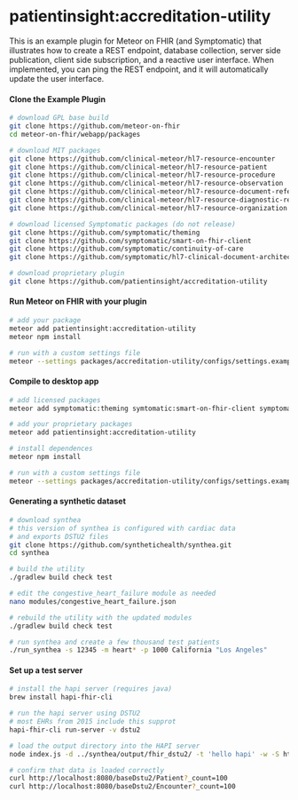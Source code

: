 # patientinsight:accreditation-utility

This is an example plugin for Meteor on FHIR (and Symptomatic) that illustrates how to create a REST endpoint, database collection, server side publication, client side subscription, and a reactive user interface.  When implemented, you can ping the REST endpoint, and it will automatically update the user interface.  


#### Clone the Example Plugin      

```bash
# download GPL base build
git clone https://github.com/meteor-on-fhir 
cd meteor-on-fhir/webapp/packages

# download MIT packages
git clone https://github.com/clinical-meteor/hl7-resource-encounter 
git clone https://github.com/clinical-meteor/hl7-resource-patient
git clone https://github.com/clinical-meteor/hl7-resource-procedure
git clone https://github.com/clinical-meteor/hl7-resource-observation
git clone https://github.com/clinical-meteor/hl7-resource-document-reference
git clone https://github.com/clinical-meteor/hl7-resource-diagnostic-report
git clone https://github.com/clinical-meteor/hl7-resource-organization

# download licensed Symptomatic packages (do not release)
git clone https://github.com/symptomatic/theming
git clone https://github.com/symptomatic/smart-on-fhir-client
git clone https://github.com/symptomatic/continuity-of-care
git clone https://github.com/symptomatic/hl7-clinical-document-architecture

# download proprietary plugin
git clone https://github.com/patientinsight/accreditation-utility  
```

#### Run Meteor on FHIR with your plugin  

```bash
# add your package
meteor add patientinsight:accreditation-utility
meteor npm install

# run with a custom settings file
meteor --settings packages/accreditation-utility/configs/settings.example.json
```

#### Compile to desktop app

```bash
# add licensed packages
meteor add symptomatic:theming symtomatic:smart-on-fhir-client symptomatic:continuity-of-care clincial:hl7-clinical-document-architecture

# add your proprietary packages
meteor add patientinsight:accreditation-utility

# install dependences
meteor npm install

# run with a custom settings file
meteor --settings packages/accreditation-utility/configs/settings.example.json
```



#### Generating a synthetic dataset

```bash
# download synthea
# this version of synthea is configured with cardiac data
# and exports DSTU2 files
git clone https://github.com/synthetichealth/synthea.git
cd synthea

# build the utility
./gradlew build check test

# edit the congestive_heart_failure module as needed
nano modules/congestive_heart_failure.json

# rebuild the utility with the updated modules
./gradlew build check test

# run synthea and create a few thousand test patients
./run_synthea -s 12345 -m heart* -p 1000 California "Los Angeles"
```


#### Set up a test server

```bash
# install the hapi server (requires java)
brew install hapi-fhir-cli

# run the hapi server using DSTU2 
# most EHRs from 2015 include this supprot
hapi-fhir-cli run-server -v dstu2

# load the output directory into the HAPI server
node index.js -d ../synthea/output/fhir_dstu2/ -t 'hello hapi' -w -S http://localhost:8080/baseDstu2/

# confirm that data is loaded correctly
curl http://localhost:8080/baseDstu2/Patient?_count=100
curl http://localhost:8080/baseDstu2/Encounter?_count=100
```




